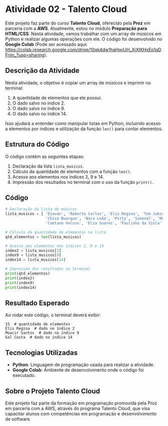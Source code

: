 # Atividade 02 - Talento Cloud

Este projeto faz parte do curso **Talento Cloud**, oferecido pela **Proz** em parceria com a **AWS**. Atualmente, estou no módulo **Preparação para HTML/CSS**. Nesta atividade, vamos trabalhar com um array de músicos em Python e realizar algumas operações com ele. O código foi desenvolvido no **Google Colab** (Pode ser acessado aqui: https://colab.research.google.com/drive/10qk4dw1haHwiUH_XjXIKHxEp1qDFrim_?usp=sharing).

## Descrição da Atividade

Nesta atividade, o objetivo é copiar um array de músicos e imprimir no terminal:

1. A quantidade de elementos que ele possui.
2. O dado salvo no índice 2.
3. O dado salvo no índice 9.
4. O dado salvo no índice 14.

Isso ajudará a entender como manipular listas em Python, incluindo acesso a elementos por índices e utilização da função `len()` para contar elementos.

## Estrutura do Código

O código contém as seguintes etapas:

1. Declaração da lista `lista_musicos`.
2. Cálculo da quantidade de elementos com a função `len()`.
3. Acesso aos elementos nos índices 2, 9 e 14.
4. Impressão dos resultados no terminal com o uso da função `print()`.

## Código

```python
# Declaração da lista de músicos
lista_musicos = [ 'Djavan', 'Roberto Carlos', 'Elis Regina', 'Tom Jobim', 'Milton Nascimento', 
                  'Chico Buarque', 'Nara Leão', 'Pitty', 'Simonal', 'Moacir Santos', 
                  'Caetano Veloso', 'Elza Soares', 'Paulinho da Viola', 'Yamandú Costa', 'Gal Costa']

# Cálculo da quantidade de elementos na lista
qtd_elementos = len(lista_musicos)

# Acesso aos elementos nos índices 2, 9 e 14
index2 = lista_musicos[2]
index9 = lista_musicos[9]
index14 = lista_musicos[14]

# Impressão dos resultados no terminal
print(qtd_elementos)
print(index2)
print(index9)
print(index14)
```

## Resultado Esperado

Ao rodar este código, o terminal deverá exibir:

```
15  # quantidade de elementos
Elis Regina  # dado no índice 2
Moacir Santos  # dado no índice 9
Gal Costa  # dado no índice 14
```

## Tecnologias Utilizadas

- **Python**: Linguagem de programação usada para realizar a atividade.
- **Google Colab**: Ambiente de desenvolvimento onde o código foi executado.

## Sobre o Projeto Talento Cloud

Este projeto faz parte da formação em programação promovida pela Proz em parceria com a AWS, através do programa Talento Cloud, que visa capacitar alunos com competências em programação e desenvolvimento de software.
